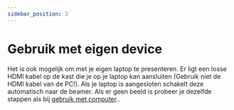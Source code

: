 ```yaml
---
sidebar_position: 3
---
```


# Gebruik met eigen device

Het is ook mogelijk om met je eigen laptop te presenteren. Er ligt een losse HDMI kabel op de kast die je op je laptop kan aansluiten (Gebruik niet de HDMI kabel van de PC!). Als je laptop is aangesloten schakelt deze automatisch naar de beamer. Als er geen beeld is probeer je dezelfde stappen als bij [gebruik met computer](./gebruik-met-computer.md)..